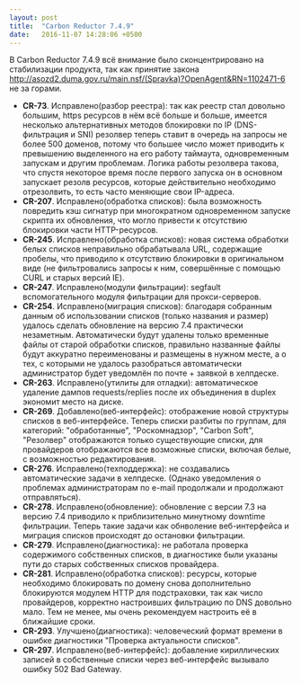 ```yaml
---
layout: post
title:  "Carbon Reductor 7.4.9"
date:   2016-11-07 14:28:06 +0500
---
```

В Carbon Reductor 7.4.9 всё внимание было сконцентрировано на стабилизации продукта, так как принятие закона <http://asozd2.duma.gov.ru/main.nsf/(Spravka)?OpenAgent&RN=1102471-6>
не за горами.

- **CR-73**. Исправлено(разбор реестра): так как реестр стал довольно большим, https ресурсов в нём всё больше и больше, имеется несколько альтернативных методов блокировки по IP (DNS-фильтрация и SNI) резолвер теперь ставит в очередь на запросы не более 500 доменов, потому что большее число может приводить к превышению выделенного на его работу таймаута, одновременным запускам и другим проблемам. Логика работы резолвера такова, что спустя некоторое время после первого запуска он в основном запускает резолв ресурсов, которые действительно необходимо отрезолвить, то есть часто меняющие свои IP-адреса.
- **CR-207**. Исправлено(обработка списков): была возможность повредить кэш сигнатур при многократном одновременном запуске скрипта их обновления, что могло привести к отсутствию блокировки части HTTP-ресурсов.
- **CR-245**. Исправлено(обработка списков): новая система обработки белых списков неправильно обрабатывала URL, содержащие пробелы, что приводило к отсутствию блокировки в оригинальном виде (не фильтровались запросы к ним, совершённые с помощью CURL и старых версий IE).
- **CR-247**. Исправлено(модули фильтрации): segfault вспомогательного модуля фильтрации для прокси-серверов.
- **CR-254**. Исправлено(миграция списков): благодаря собранным данным об использовании списков (только названия и размер) удалось сделать обновление на версию 7.4 практически незаметным. Автоматически будут удалены только временные файлы от старой обработки списков, правильно названные файлы будут аккуратно переименованы и размещены в нужном месте, а о тех, с которыми не удалось разобраться автоматически администратор будет уведомлён по почте + заявкой в хелпдеске.
- **CR-263**. Исправлено(утилиты для отладки): автоматическое удаление дампов requests/replies после их объединения в duplex экономит место на диске.
- **CR-269**. Добавлено(веб-интерфейс): отображение новой структуры списков в веб-интерфейсе. Теперь списки разбиты по группам, для категорий: "обработанные", "Роскомнадзор", "Carbon Soft", "Резолвер" отображаются только существующие списки, для провайдеров отображаются все возможные списки, включая белые, с возможностью редактирования.
- **CR-276**. Исправлено(техподдержка): не создавались автоматические задачи в хелпдеске. (Однако уведомления о проблемах администраторам по e-mail продолжали и продолжают отправляться).
- **CR-278**. Исправлено(обновление): обновление с версии 7.3 на версию 7.4 приводило к приблизительно минутному downtime фильтрации. Теперь такие задачи как обнволение веб-интерфейса и миграция списков происходят до остановки фильтрации.
- **CR-279**. Исправлено(диагностика): не работала проверка содержимого собственных списков, в диагностике были указаны пути до старых собственных списков провайдера.
- **CR-281**. Исправлено(обработка списков): ресурсы, которые необходимо блокировать по домену снова дополнительно блокируются модулем HTTP для подстраховки, так как число провайдеров, корректно настроивших фильтрацию по DNS довольно мало. Тем не менее, мы очень рекомендуем настроить её в ближайшие сроки.
- **CR-293**. Улучшено(диагностика): человеческий формат времени в ошибке диагностики "Проверка актуальности списков".
- **CR-297**. Исправлено(веб-интерфейс): добавление кириллических записей в собственные списки через веб-интерфейс вызывало ошибку 502 Bad Gateway.
